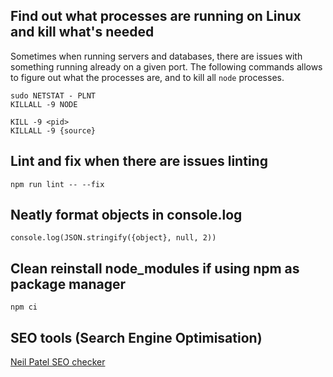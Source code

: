 ## Find out what processes are running on Linux and kill what's needed

Sometimes when running servers and databases, there are issues with something running already on a given port. The following commands allows to figure out what the processes are, and to kill all `node` processes. 

```
sudo NETSTAT - PLNT
KILLALL -9 NODE
```

```
KILL -9 <pid>
KILLALL -9 {source}
```

## Lint and fix when there are issues linting

```
npm run lint -- --fix
```

## Neatly format objects in console.log
```
console.log(JSON.stringify({object}, null, 2))
```

## Clean reinstall node_modules if using npm as package manager

```
npm ci
```

## SEO tools (Search Engine Optimisation)
[Neil Patel SEO checker](https://neilpatel.com/)